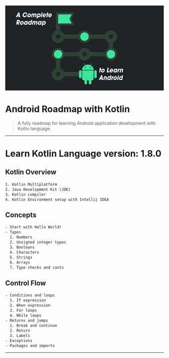 <p align="center">
<img alt="Android Roadmap Kotlin" src="https://github.com/M7mdSh3banX/Android-Roadmap-Kotlin/blob/master/assets/background.png">
</p>

# Android Roadmap with Kotlin
> A fully roadmap for learning Android application development with Kotlin language.
----

# Learn Kotlin Language version: 1.8.0
  ## Kotlin Overview
    1. Kotlin Multiplatform
    2. Java Development Kit (JDK)
    3. Kotlin compiler
    4. Kotlin Environment setup with Intellij IDEA
  ## Concepts
    - Start with Hello World!
    - Types
      1. Numbers
      2. Unsigned integer types
      3. Booleans
      4. Characters
      5. Strings
      6. Arrays
      7. Type checks and casts
  ## Control Flow
    - Conditions and loops
      1. If expression
      2. When expression
      3. For loops
      4. While loops
    - Returns and jumps
      1. Break and continue
      2. Return
      3. Labels
    - Exceptions
    - Packages and imports

----
